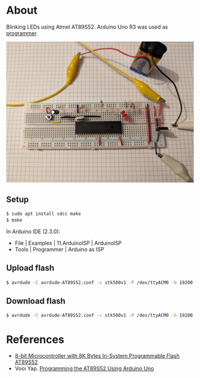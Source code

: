 # About

Blinking LEDs using Atmel AT89S52. Arduino Uno R3 was used as [programmer](./gallery/arduino_programmer.jpg).

<p align="center">
<img src="./gallery/blink_leds.jpg" width="650"/>
</p>

## Setup

```bash
$ sudo apt install sdcc make
$ make
```

In Arduino IDE (2.3.0):
- File | Examples | 11.ArduinoISP | ArduinoISP
- Tools | Programmer | Arduino as ISP

## Upload flash

```bash
$ avrdude -C avrdude-AT89S52.conf -c stk500v1 -P /dev/ttyACM0 -b 19200 -p AT89S52 -U flash:w:"main.ihx":a
```

## Download flash

```bash
$ avrdude -C avrdude-AT89S52.conf -c stk500v1 -P /dev/ttyACM0 -b 19200 -p AT89S52 -D -U flash:r:"flash.bin":r
```

# References
- [8-bit Microcontroller with 8K Bytes In-System Programmable Flash AT89S52](https://ww1.microchip.com/downloads/en/DeviceDoc/doc1919.pdf)
- Vooi Yap. [Programming the AT89S52 Using Arduino Uno](https://www.youtube.com/watch?v=qzqSjv65ubQ)
